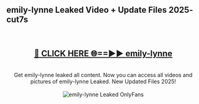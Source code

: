 <h2>emily-lynne Leaked Video + Update Files 2025- cut7s</h2>
<br>
<div align="center">
<h2><a href="https://libra.edu.pl?emily-lynne" rel="nofollow">🔴 CLICK HERE 🌐==►► emily-lynne</a></h2>
<br>
Get emily-lynne leaked all content. Now you can access all videos and pictures of emily-lynne Leaked. New Updated Files 2025!
<br>
<br>
<a href="https://libra.edu.pl?emily-lynne" rel="nofollow" data-target="animated-image.originalLink"><img src="https://i.ibb.co.com/WyWwxjT/player-gif2.gif" alt="emily-lynne Leaked OnlyFans" style="max-width: 100%; display: inline-block;" data-target="animated-image.originalImage"></a>
</div>
<br>